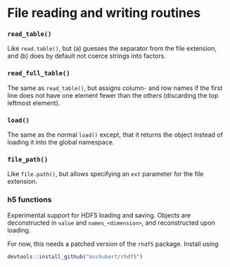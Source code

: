 File reading and writing routines
=================================

### `read_table()`

Like `read.table()`, but (a) guesses the separator from the file
extension, and (b) does by default not coerce strings into factors.

### `read_full_table()`

The same as `read_table()`, but assigns column- and row names
if the first line does not have one element fewer than the others
(discarding the top leftmost element).

### `load()`

The same as the normal `load()` except, that it returns the
object instead of loading it into the global namespace.

### `file_path()`

Like `file.path()`, but allows specifying an `ext` parameter
for the file extension.

### h5 functions

Experimental support for HDF5 loading and saving. Objects are
deconstructed in `value` and `names_<dimension>`, and reconstructed
upon loading.

For now, this needs a patched version of the `rhdf5` package. Install
using

```r
devtools::install_github("mschubert/rhdf5")
```
